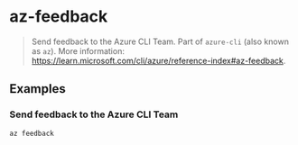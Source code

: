 # az-feedback

> Send feedback to the Azure CLI Team. Part of `azure-cli` (also known as `az`). More information: <https://learn.microsoft.com/cli/azure/reference-index#az-feedback>.

## Examples

### Send feedback to the Azure CLI Team

```bash
az feedback
```
